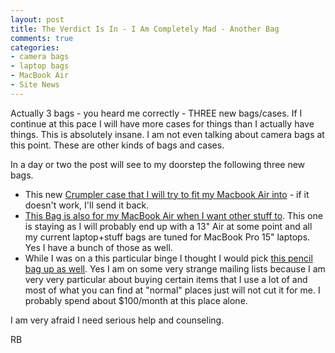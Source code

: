 ```yaml
---
layout: post
title: The Verdict Is In - I Am Completely Mad - Another Bag
comments: true
categories:
- camera bags
- laptop bags
- MacBook Air
- Site News
---
```

Actually 3 bags - you heard me correctly - THREE new bags/cases. If I continue at this pace I will have more cases for things than I actually have things. This is absolutely insane. I am not even talking about camera bags at this point. These are other kinds of bags and cases.

In a day or two the post will see to my doorstep the following three new bags.
<ul>
	<li>This new <a href="http://www.crumpler.com/us/Casual-and-Messenger-Bags/Daypacks-Hydration-Packs/Herbas-S.html?LanguageCode=EN&amp;SKU=HBS002-R00110">Crumpler case that I will try to fit my Macbook Air into</a> - if it doesn't work, I'll send it back.</li>
	<li><a href="http://www.crumpler.com/us/Laptop-Bags/Laptop-Messenger-Bags/Moderate-Embarrassment.html?LanguageCode=EN&amp;SKU=MET000-T00130">This Bag is also for my MacBook Air when I want other stuff to</a>. This one is staying as I will probably end up with a 13" Air at some point and all my current laptop+stuff bags are tuned for MacBook Pro 15" laptops. Yes I have a bunch of those as well.</li>
	<li>While I was on a this particular binge I thought I would pick <a href="http://www.jetpens.com/index.php/product/view/products_id/875">this pencil bag up as well</a>. Yes I am on some very strange mailing lists because I am very very particular about buying certain items that I use a lot of and most of what you can find at "normal" places just will not cut it for me. I probably spend about $100/month at this place alone.</li>
</ul>
I am very afraid I need serious help and counseling.

RB